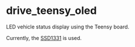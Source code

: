 # drive_teensy_oled
LED vehicle status display using the Teensy board.

Currently, the [SSD1331](https://cdn-shop.adafruit.com/datasheets/SSD1331_1.2.pdf) is used.
